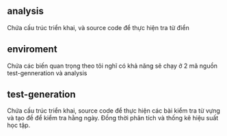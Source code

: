 ## analysis
Chứa cấu trúc triển khai, và source code để thực hiện tra từ điển

## enviroment 
Chứa các biến quan trọng theo tôi nghĩ có khả năng sẽ chạy ở 2 mã nguồn test-genneration và analysis

## test-generation
Chứa cấu trúc triển khai, source code để thực hiện các bài kiểm tra từ vựng và tạo đề để kiểm tra hằng ngày. Đồng thời phân tích và thống kê hiệu suất học tập.